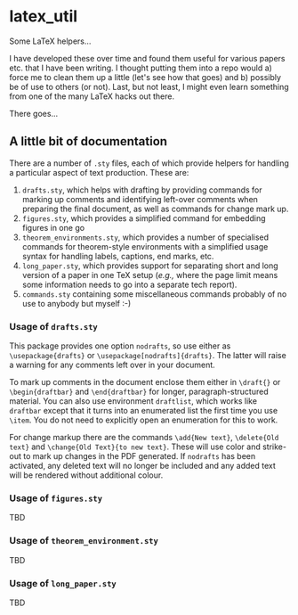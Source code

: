 # latex_util
Some LaTeX helpers...

I have developed these over time and found them useful for various papers etc. that I have been writing. I thought putting them into a repo would a) force me to clean them up a little (let's see how that goes) and b) possibly be of use to others (or not). Last, but not least, I might even learn something from one of the many LaTeX hacks out there.

There goes...

## A little bit of documentation

There are a number of `.sty` files, each of which provide helpers for handling a particular aspect of text production. These are: 

  1. `drafts.sty`, which helps with drafting by providing commands for marking up comments and identifying left-over comments when preparing the final document, as well as commands for change mark up.
  2. `figures.sty`, which provides a simplified command for embedding figures in one go
  3. `theorem_environments.sty`, which provides a number of specialised commands for theorem-style environments with a simplified usage syntax for handling labels, captions, end marks, etc.
  4. `long_paper.sty`, which provides support for separating short and long version of a paper in one TeX setup (*e.g.,* where the page limit means some information needs to go into a separate tech report).  
  5. `commands.sty` containing some miscellaneous commands probably of no use to anybody but myself :-)

### Usage of `drafts.sty`

This package provides one option `nodrafts`, so use either as `\usepackage{drafts}` or `\usepackage[nodrafts]{drafts}`. The latter will raise a warning for any comments left over in your document.

To mark up comments in the document enclose them either in `\draft{}` or `\begin{draftbar}` and `\end{draftbar}` for longer, paragraph-structured material. You can also use environment `draftlist`, which works like `draftbar` except that it turns into an enumerated list the first time you use `\item`. You do not need to explicitly open an enumeration for this to work.

For change markup there are the commands `\add{New text}`, `\delete{Old text}` and `\change{Old Text}{to new text}`. These will use color and strike-out to mark up changes in the PDF generated. If `nodrafts` has been activated, any deleted text will no longer be included and any added text will be rendered without additional colour.

### Usage of `figures.sty`

TBD

### Usage of `theorem_environment.sty`

TBD

### Usage of `long_paper.sty`

TBD
